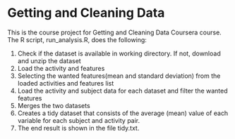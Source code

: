 # Getting and Cleaning Data
This is the course project for Getting and Cleaning Data Coursera course. The R script, run_analysis.R, does the following:

1. Check if the dataset is available in working directory. If not, download and unzip the dataset
2. Load the activity and features
3. Selecting the wanted features(mean and standard deviation) from the loaded activities and features list
4. Load the activity and subject data for each dataset and filter the wanted features
5. Merges the two datasets
6. Creates a tidy dataset that consists of the average (mean) value of each variable for each subject and activity pair.
7. The end result is shown in the file tidy.txt.
